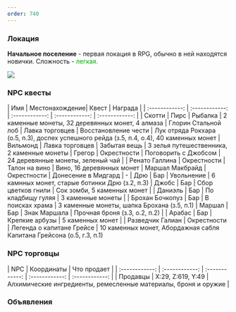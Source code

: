 ```yaml
---
order: 740
---
```


### Локация

**Начальное поселение** - первая локация в RPG, обычно в ней находятся новички.
Сложность - <span style="color:rgb(0, 170, 0)">легкая.

![](https://i.imgur.com/9PBfkiQ.png)

### NPC квесты

| Имя | Местонахождение| Квест | Награда |
| :------------: | :------------: | :------------: | :------------: | :------------: |
| Скотти | Пирс | Рыбалка | 2 каменные монеты, 32 деревянных монет, 4 алмаза
| Глорин Стальной лоб | Лавка торговцев | Восстановление чести | Лук отряда Рокхара (о.5, п.3), доспех успешного рейда (з.5, п.4, о.4), 40 каменных монет
| Вильмонд | Лавка торговцев | Забытая вещь | 3 зелья путешественника, 2 каменные монеты
| Грегор | Окрестности | Поговорить с Джобсом | 24 деревянные монеты, зеленый чай |
| Ренато Галлина | Окрестности | Талон на вино | Вино, 16 деревянных монет
| Маршал Макбрайд | Окрестности | Донесение в Мидгард | -
| Дрю | Бар | Увольнение | 6 камнных монет, старые ботинки Дрю (з.2, п.3)
| Джобс | Бар | Сбор цветков гнили | Сок зомби, 5 каменных монет |
| Даниэль | Бар | По кладбищу гуляя | 3 каменные монеты |
| Брохан Бочкопуз | Бар | В поисках храма | 3 каменные монеты, шапка Брохана (з.5, п.1)
| Маршал | Бар | Знак Маршала | Прочная броня (з.3, о.2, п.2) |
| Арабас | Бар | Крепкие арбузы | 5 каменных монет |
| Разведчик Галиан | Окрестности | Легенда о капитане Грейсе | 10 каменных монет, Абордажная сабля Капитана Грейсона (о.5, г.3, п.1)




### NPC торговцы

| NPC | Координаты | Что продает |
| :------------: | :------------: | :------------: | :------------: | :------------: |
| Продавцы | X:29, Z:619, Y:49 | Алхимические ингредиенты, ремесленные материалы, броня и оружие |

### Объявления










